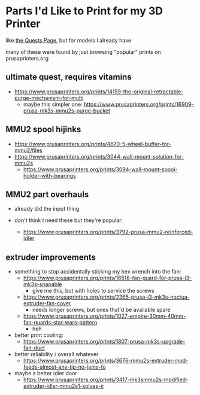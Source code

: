 # Parts I'd Like to Print for my 3D Printer

like [the Quests Page](0b49c0ed-b327-4005-879e-59762d3af2b5.md), but for models I already have

many of these were found by just browsing "popular" prints on prusaprinters.org

## ultimate quest, requires vitamins

- https://www.prusaprinters.org/prints/14159-the-original-retractable-purge-mechanism-for-multi
  - maybe this simpler one: https://www.prusaprinters.org/prints/16909-prusa-mk3s-mmu2s-purge-bucket

## MMU2 spool hijinks

- https://www.prusaprinters.org/prints/4670-5-wheel-buffer-for-mmu2/files
- https://www.prusaprinters.org/prints/3044-wall-mount-solution-for-mmu2s
  - https://www.prusaprinters.org/prints/3094-wall-mount-spool-holder-with-bearings

## MMU2 part overhauls

- already did the input thing

- don't think I need these but they're popular:
  - https://www.prusaprinters.org/prints/3792-prusa-mmu2-reinforced-idler

## extruder improvements

- something to stop accidentally sticking my hex wrench into the fan:
  - https://www.prusaprinters.org/prints/16518-fan-guard-for-prusa-i3-mk3s-snapable
    - give me this, but with holes to service the screws
  - https://www.prusaprinters.org/prints/2365-prusa-i3-mk3s-noctua-extruder-fan-cover
    - needs longer screws, but ones that'd be available spare
  - https://www.prusaprinters.org/prints/1027-empire-30mm-40mm-fan-guards-star-wars-pattern
    - heh
- better print cooling:
  - https://www.prusaprinters.org/prints/1807-prusa-mk3s-upgrade-fan-duct
- better reliability / overall whatever
  - https://www.prusaprinters.org/prints/3676-mmu2s-extruder-mod-feeds-almost-any-tip-no-jams-fo
- maybe a better idler door
  - https://www.prusaprinters.org/prints/3417-mk3smmu2s-modified-extruder-idler-mmu2s1-solves-ir
